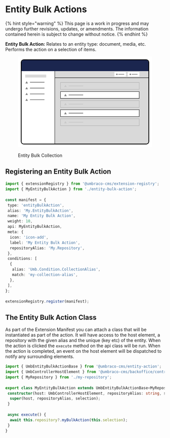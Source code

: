 # Entity Bulk Actions

{% hint style="warning" %}
This page is a work in progress and may undergo further revisions, updates, or amendments. The information contained herein is subject to change without notice.
{% endhint %}

**Entity Bulk Action:** Relates to an entity type: document, media, etc. Performs the action on a selection of items.

<figure><img src="../../../.gitbook/assets/entity-bulk-action-collection-menu.svg" alt=""><figcaption><p>Entity Bulk Collection</p></figcaption></figure>

## Registering an Entity Bulk Action <a href="#registering-an-entity-bulk-action" id="registering-an-entity-bulk-action"></a>

```typescript
import { extensionRegistry } from '@umbraco-cms/extension-registry';
import { MyEntityBulkAction } from './entity-bulk-action';

const manifest = {
 type: 'entityBulkAction',
 alias: 'My.EntityBulkAction',
 name: 'My Entity Bulk Action',
 weight: 10,
 api: MyEntityBulkAction,
 meta: {
  icon: 'icon-add',
  label: 'My Entity Bulk Action',
  repositoryAlias: 'My.Repository',
 },
 conditions: [
  {
   alias: 'Umb.Condition.CollectionAlias',
   match: 'my-collection-alias',
  },
 ],
};

extensionRegistry.register(manifest);
```

## The Entity Bulk Action Class <a href="#the-entity-bulk-action-class" id="the-entity-bulk-action-class"></a>

As part of the Extension Manifest you can attach a class that will be instantiated as part of the action. It will have access to the host element, a repository with the given alias and the unique (key etc) of the entity. When the action is clicked the `execute` method on the api class will be run. When the action is completed, an event on the host element will be dispatched to notify any surrounding elements.

```typescript
import { UmbEntityBulkActionBase } from '@umbraco-cms/entity-action';
import { UmbControllerHostElement } from '@umbraco-cms/backoffice/controller-api';
import { MyRepository } from './my-repository';

export class MyEntityBulkAction extends UmbEntityBulkActionBase<MyRepository> {
 constructor(host: UmbControllerHostElement, repositoryAlias: string, selection: Array<string>) {
  super(host, repositoryAlias, selection);
 }

 async execute() {
  await this.repository?.myBulkAction(this.selection);
 }
}
```
